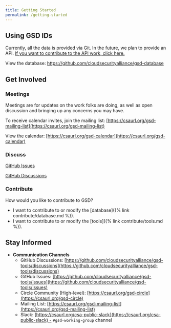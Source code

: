 ```yaml
---
title: Getting Started
permalink: /getting-started
---
```


## Using GSD IDs

Currently, all the data is provided via Git. In the future, we plan to provide an API. [If you want to contribute to the API work, click here.](https://github.com/cloudsecurityalliance/gsd-tools/labels/api)

View the database: <a href="https://github.com/cloudsecurityalliance/gsd-database" target="_blank">https://github.com/cloudsecurityalliance/gsd-database</a>

## Get Involved

### Meetings

Meetings are for updates on the work folks are doing, as well as open discussion and bringing up any concerns you may have.

To receive calendar invites, join the mailing list: [https://csaurl.org/gsd-mailing-list](https://csaurl.org/gsd-mailing-list)

View the calendar: [https://csaurl.org/gsd-calendar](https://csaurl.org/gsd-calendar)

### Discuss

[GitHub Issues](https://github.com/cloudsecurityalliance/gsd-tools/issues)

[GitHub Discussions](https://github.com/cloudsecurityalliance/gsd-tools/discussions)

### Contribute

How would you like to contribute to GSD?
* I want to contribute to or modify the [database]({% link contribute/database.md %}).
* I want to contribute to or modify the [tools]({% link contribute/tools.md %}).

## Stay Informed

- **Communication Channels**
	- GitHub Discussions: [https://github.com/cloudsecurityalliance/gsd-tools/discussions](https://github.com/cloudsecurityalliance/gsd-tools/discussions)
	- GitHub Issues: [https://github.com/cloudsecurityalliance/gsd-tools/issues](https://github.com/cloudsecurityalliance/gsd-tools/issues)
	- Circle Community (High-level): [https://csaurl.org/gsd-circle](https://csaurl.org/gsd-circle)
	- Mailing List: [https://csaurl.org/gsd-mailing-list](https://csaurl.org/gsd-mailing-list)
	- Slack: [https://csaurl.org/csa-public-slack](https://csaurl.org/csa-public-slack) - `#gsd-working-group` channel
